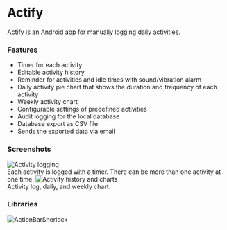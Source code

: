 # Actify
Actify is an Android app for manually logging daily activities. 

### Features
* Timer for each activity
* Editable activity history
* Reminder for activities and idle times with sound/vibration alarm
* Daily activity pie chart that shows the duration and frequency of each activity
* Weekly activity chart 
* Configurable settings of predefined activities
* Audit logging for the local database
* Database export as CSV file
* Sends the exported data via email

### Screenshots
![Activity logging](https://lh5.googleusercontent.com/-I9Vaq5_emqA/UbzXi_rxxEI/AAAAAAAAGiE/-iTJUZqFsAQ/w451-h357-no/Actify-1.jpg)  
Each activity is logged with a timer. There can be more than one activity at one time.
![Activity history and charts](https://lh3.googleusercontent.com/-IgIe8lSEBJI/UbzXi_SOhJI/AAAAAAAAGiI/7gwNcAY7PNM/w676-h351-no/Actify-3.jpg)  
Activity log, daily, and weekly chart. 

### Libraries
![ActionBarSherlock](http://actionbarsherlock.com/)